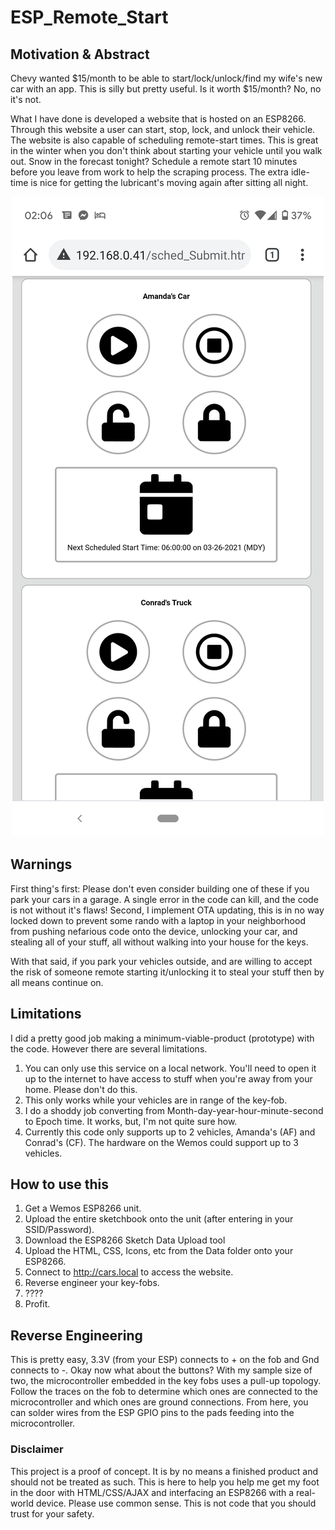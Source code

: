 # ESP_Remote_Start

<h2>Motivation & Abstract</h2>
<p> Chevy wanted $15/month to be able to start/lock/unlock/find my wife's new car with an app. This is silly but pretty useful. Is it worth $15/month? No, no it's not.</p>
<p> What I have done is developed a website that is hosted on an ESP8266. Through this website a user can start, stop, lock, and unlock their vehicle. The website is also capable of scheduling remote-start times. This is great in the winter when you don't think about starting your vehicle until you walk out. Snow in the forecast tonight? Schedule a remote start 10 minutes before you leave from work to help the scraping process. The extra idle-time is nice for getting the lubricant's moving again after sitting all night.</p>

<p align="center"><img src="Images/Screenshot.png"></p>

<h2>Warnings</h2>

<p> First thing's first: Please don't even consider building one of these if you park your cars in a garage. A single error in the code can kill, and the code is not without it's flaws! Second, I implement OTA updating, this is in no way locked down to prevent some rando with a laptop in your neighborhood from pushing nefarious code onto the device, unlocking your car, and stealing all of your stuff, all without walking into your house for the keys.</p> 
<p> With that said, if you park your vehicles outside, and are willing to accept the risk of someone remote starting it/unlocking it to steal your stuff then by all means continue on. </p>

<h2>Limitations</h2>
<p> I did a pretty good job making a minimum-viable-product (prototype) with the code. However there are several limitations. 
  
1) You can only use this service on a local network. You'll need to open it up to the internet to have access to stuff when you're away from your home. Please don't do this.
2) This only works while your vehicles are in range of the key-fob. 
3) I do a shoddy job converting from Month-day-year-hour-minute-second to Epoch time. It works, but, I'm not quite sure how. 
4) Currently this code only supports up to 2 vehicles, Amanda's (AF) and Conrad's (CF). The hardware on the Wemos could support up to 3 vehicles. 

<h2>How to use this</h2>

1) Get a Wemos ESP8266 unit. 
2) Upload the entire sketchbook onto the unit (after entering in your SSID/Password). 
3) Download the ESP8266 Sketch Data Upload tool
4) Upload the HTML, CSS, Icons, etc from the Data folder onto your ESP8266. 
5) Connect to http://cars.local to access the website. 
6) Reverse engineer your key-fobs. 
7) ????
8) Profit.

<h2>Reverse Engineering</h2>
<p>This is pretty easy, 3.3V (from your ESP) connects to + on the fob and Gnd connects to -. Okay now what about the buttons? With my sample size of two, the microcontroller embedded in the key fobs uses a pull-up topology. Follow the traces on the fob to determine which ones are connected to the microcontroller and which ones are ground connections. From here, you can solder wires from the ESP GPIO pins to the pads feeding into the microcontroller.</p>

<h3>Disclaimer</h3>
<p> This project is a proof of concept. It is by no means a finished product and should not be treated as such. This is here to help you help me get my foot in the door with HTML/CSS/AJAX and interfacing an ESP8266 with a real-world device. Please use common sense. This is not code that you should trust for your safety.</p> 
